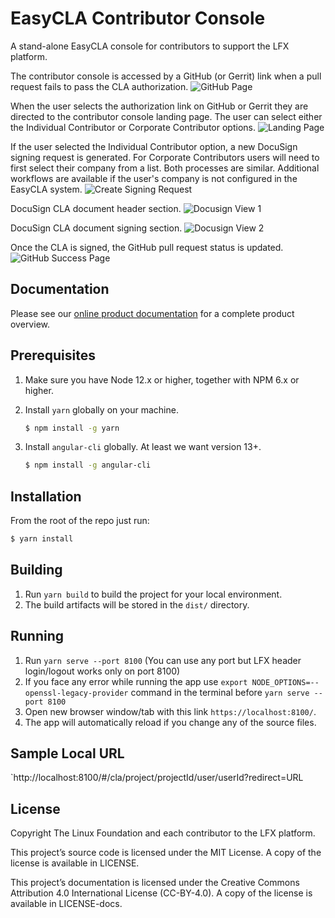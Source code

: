# EasyCLA Contributor Console

A stand-alone EasyCLA console for contributors to support the LFX platform.

The contributor console is accessed by a GitHub (or Gerrit) link when a pull request fails to pass the CLA
authorization.
![GitHub Page](github-page.png)

When the user selects the authorization link on GitHub or Gerrit they are directed to the contributor console landing
page.  The user can select either the Individual Contributor or Corporate Contributor options.
![Landing Page](landing-page.png)

If the user selected the Individual Contributor option, a new DocuSign signing request is generated.  For Corporate
Contributors users will need to first select their company from a list.  Both processes are similar.  Additional
workflows are available if the user's company is not configured in the EasyCLA system.
![Create Signing Request](create-docusign.png)

DocuSign CLA document header section.
![Docusign View 1](docusign-1.png)

DocuSign CLA document signing section.
![Docusign View 2](docusign-2.png)

Once the CLA is signed, the GitHub pull request status is updated.
![GitHub Success Page](github-success-page.png)

## Documentation

Please see our [online product documentation](https://docs.linuxfoundation.org/lfx/v/v2/easycla) for a complete product
overview.

## Prerequisites
1. Make sure you have Node 12.x or higher, together with NPM 6.x or higher.
2. Install `yarn` globally on your machine.

   ```bash
   $ npm install -g yarn
   ```

3. Install `angular-cli` globally. At least we want version 13+.

   ```bash
   $ npm install -g angular-cli
   ```

## Installation

From the root of the repo just run:

```bash
$ yarn install
```

## Building

1. Run `yarn build` to build the project for your local environment.
2. The build artifacts will be stored in the `dist/` directory.
  
## Running

1. Run `yarn serve --port 8100` (You can use any port but LFX header login/logout works only on port 8100)
2. If you face any error while running the app use `export NODE_OPTIONS=--openssl-legacy-provider` command in the terminal before `yarn serve --port 8100`
3. Open new browser window/tab with this link `https://localhost:8100/`.
4. The app will automatically reload if you change any of the source files.

## Sample Local URL
`http://localhost:8100/#/cla/project/projectId/user/userId?redirect=URL

## License

Copyright The Linux Foundation and each contributor to the LFX platform.

This project’s source code is licensed under the MIT License. A copy of the license is available in LICENSE.

This project’s documentation is licensed under the Creative Commons Attribution 4.0 International License \(CC-BY-4.0\). A copy of the license is available in LICENSE-docs.

